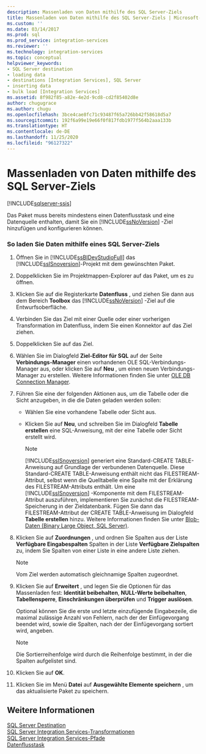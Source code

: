 ```yaml
---
description: Massenladen von Daten mithilfe des SQL Server-Ziels
title: Massenladen von Daten mithilfe des SQL Server-Ziels | Microsoft-Dokumentation
ms.custom: ''
ms.date: 03/14/2017
ms.prod: sql
ms.prod_service: integration-services
ms.reviewer: ''
ms.technology: integration-services
ms.topic: conceptual
helpviewer_keywords:
- SQL Server destination
- loading data
- destinations [Integration Services], SQL Server
- inserting data
- bulk load [Integration Services]
ms.assetid: 8f982f85-a82e-4e2d-9cd8-cd2f85402d8e
author: chugugrace
ms.author: chugu
ms.openlocfilehash: 3bce4cae8fc71c93487f65a726bb42f58618d5a7
ms.sourcegitcommit: 192f6a99e19e66f0f817fdb1977f564b2aaa133b
ms.translationtype: HT
ms.contentlocale: de-DE
ms.lasthandoff: 11/25/2020
ms.locfileid: "96127322"
---
```

# <a name="bulk-load-data-by-using-the-sql-server-destination"></a>Massenladen von Daten mithilfe des SQL Server-Ziels

[!INCLUDE[sqlserver-ssis](../../includes/applies-to-version/sqlserver-ssis.md)]


  Das Paket muss bereits mindestens einen Datenflusstask und eine Datenquelle enthalten, damit Sie ein [!INCLUDE[ssNoVersion](../../includes/ssnoversion-md.md)] -Ziel hinzufügen und konfigurieren können.  
  
### <a name="to-load-data-using-a-sql-server-destination"></a>So laden Sie Daten mithilfe eines SQL Server-Ziels  
  
1.  Öffnen Sie in [!INCLUDE[ssBIDevStudioFull](../../includes/ssbidevstudiofull-md.md)] das [!INCLUDE[ssISnoversion](../../includes/ssisnoversion-md.md)]-Projekt mit dem gewünschten Paket.  
  
2.  Doppelklicken Sie im Projektmappen-Explorer auf das Paket, um es zu öffnen.  
  
3.  Klicken Sie auf die Registerkarte **Datenfluss** , und ziehen Sie dann aus dem Bereich **Toolbox** das [!INCLUDE[ssNoVersion](../../includes/ssnoversion-md.md)] -Ziel auf die Entwurfsoberfläche.  
  
4.  Verbinden Sie das Ziel mit einer Quelle oder einer vorherigen Transformation im Datenfluss, indem Sie einen Konnektor auf das Ziel ziehen.  
  
5.  Doppelklicken Sie auf das Ziel.  
  
6.  Wählen Sie im Dialogfeld **Ziel-Editor für SQL** auf der Seite **Verbindungs-Manager** einen vorhandenen OLE SQL-Verbindungs-Manager aus, oder klicken Sie auf **Neu** , um einen neuen Verbindungs-Manager zu erstellen. Weitere Informationen finden Sie unter [OLE DB Connection Manager](../../integration-services/connection-manager/ole-db-connection-manager.md).  
  
7.  Führen Sie eine der folgenden Aktionen aus, um die Tabelle oder die Sicht anzugeben, in die die Daten geladen werden sollen:  
  
    -   Wählen Sie eine vorhandene Tabelle oder Sicht aus.  
  
    -   Klicken Sie auf **Neu**, und schreiben Sie im Dialogfeld **Tabelle erstellen** eine SQL-Anweisung, mit der eine Tabelle oder Sicht erstellt wird.  
  
        > [!NOTE]  
        >  [!INCLUDE[ssISnoversion](../../includes/ssisnoversion-md.md)] generiert eine Standard-CREATE TABLE-Anweisung auf Grundlage der verbundenen Datenquelle. Diese Standard-CREATE TABLE-Anweisung enthält nicht das FILESTREAM-Attribut, selbst wenn die Quelltabelle eine Spalte mit der Erklärung des FILESTREAM-Attributs enthält. Um eine [!INCLUDE[ssISnoversion](../../includes/ssisnoversion-md.md)] -Komponente mit dem FILESTREAM-Attribut auszuführen, implementieren Sie zunächst die FILESTREAM-Speicherung in der Zieldatenbank. Fügen Sie dann das FILESTREAM-Attribut der CREATE TABLE-Anweisung im Dialogfeld **Tabelle erstellen** hinzu. Weitere Informationen finden Sie unter [Blob-Daten &#40;Binary Large Object, SQL Server&#41;](../../relational-databases/blob/binary-large-object-blob-data-sql-server.md).  
  
8.  Klicken Sie auf **Zuordnungen** , und ordnen Sie Spalten aus der Liste **Verfügbare Eingabespalten** Spalten in der Liste **Verfügbare Zielspalten** zu, indem Sie Spalten von einer Liste in eine andere Liste ziehen.  
  
    > [!NOTE]  
    >  Vom Ziel werden automatisch gleichnamige Spalten zugeordnet.  
  
9. Klicken Sie auf **Erweitert** , und legen Sie die Optionen für das Massenladen fest: **Identität beibehalten**, **NULL-Werte beibehalten**, **Tabellensperre**, **Einschränkungen überprüfen** und **Trigger auslösen**.  
  
     Optional können Sie die erste und letzte einzufügende Eingabezeile, die maximal zulässige Anzahl von Fehlern, nach der der Einfügevorgang beendet wird, sowie die Spalten, nach der der Einfügevorgang sortiert wird, angeben.  
  
    > [!NOTE]  
    >  Die Sortierreihenfolge wird durch die Reihenfolge bestimmt, in der die Spalten aufgelistet sind.  
  
10. Klicken Sie auf **OK**.  
  
11. Klicken Sie im Menü **Datei** auf **Ausgewählte Elemente speichern** , um das aktualisierte Paket zu speichern.  
  
## <a name="see-also"></a>Weitere Informationen  
 [SQL Server Destination](../../integration-services/data-flow/sql-server-destination.md)   
 [SQL Server Integration Services-Transformationen](../../integration-services/data-flow/transformations/integration-services-transformations.md)   
 [SQL Server Integration Services-Pfade](../../integration-services/data-flow/integration-services-paths.md)   
 [Datenflusstask](../../integration-services/control-flow/data-flow-task.md)  
  
  
